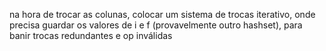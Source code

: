na hora de trocar as colunas, colocar um sistema de trocas iterativo, onde precisa guardar os valores de i e f (provavelmente outro hashset), para banir trocas redundantes e op inválidas